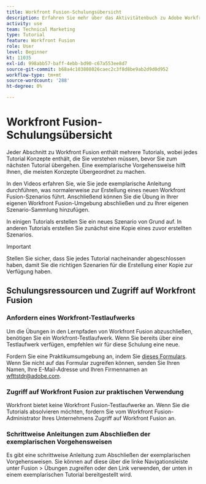 ```yaml
---
title: Workfront Fusion-Schulungsübersicht
description: Erfahren Sie mehr über das Aktivitätenbuch zu Adobe Workfront Fusion und wie Sie ein Workfront-Testlaufwerkkonto erhalten.
activity: use
team: Technical Marketing
type: Tutorial
feature: Workfront Fusion
role: User
level: Beginner
kt: 11035
exl-id: 998abb57-baff-4ebb-bd90-c67a553ee8d7
source-git-commit: b68a4c103808026caec2c3f8d8be9ab2d9d0d952
workflow-type: tm+mt
source-wordcount: '288'
ht-degree: 0%

---
```


# Workfront Fusion-Schulungsübersicht

Jeder Abschnitt zu Workfront Fusion enthält mehrere Tutorials, wobei jedes Tutorial Konzepte enthält, die Sie verstehen müssen, bevor Sie zum nächsten Tutorial übergehen. Eine exemplarische Vorgehensweise hilft Ihnen, die meisten Konzepte Übergeordnet zu machen.

In den Videos erfahren Sie, wie Sie jede exemplarische Anleitung durchführen, was normalerweise zur Erstellung eines neuen Workfront Fusion-Szenarios führt. Anschließend können Sie die Übung in Ihrer eigenen Workfront Fusion-Umgebung abschließen und zu Ihrer eigenen Szenario-Sammlung hinzufügen.

In einigen Tutorials erstellen Sie ein neues Szenario von Grund auf. In anderen Tutorials erstellen Sie zunächst eine Kopie eines zuvor erstellten Szenarios.

>[!IMPORTANT]
>
>Stellen Sie sicher, dass Sie jedes Tutorial nacheinander abgeschlossen haben, damit Sie die richtigen Szenarien für die Erstellung einer Kopie zur Verfügung haben.

## Schulungsressourcen und Zugriff auf Workfront Fusion

### Anfordern eines Workfront-Testlaufwerks

Um die Übungen in den Lernpfaden von Workfront Fusion abzuschließen, benötigen Sie ein Workfront-Testlaufwerk. Wenn Sie bereits über eine Testlaufwerk verfügen, empfehlen wir für diese Schulung eine neue.

Fordern Sie eine Praktikumsumgebung an, indem Sie [dieses Formulars](https://forms.office.com/r/f1J8HRGrNY). Wenn Sie nicht auf das Formular zugreifen können, senden Sie Ihren Namen, Ihre E-Mail-Adresse und Ihren Firmennamen an wfttstdr@adobe.com.

### Zugriff auf Workfront Fusion zur praktischen Verwendung

Workfront bietet keine Workfront Fusion-Testlaufwerke an. Wenn Sie die Tutorials absolvieren möchten, fordern Sie vom Workfront Fusion-Administrator Ihres Unternehmens Zugriff auf Workfront Fusion an.

### Schrittweise Anleitungen zum Abschließen der exemplarischen Vorgehensweisen

Es gibt eine schrittweise Anleitung zum Abschließen der exemplarischen Vorgehensweisen. Sie können auf diese über die linke Navigationsleiste unter Fusion > Übungen zugreifen oder den Link verwenden, der unten in einem exemplarischen Tutorial bereitgestellt wird.

